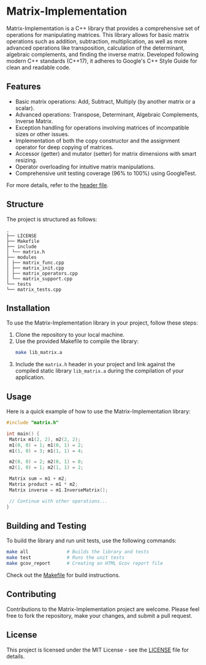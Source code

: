 # Matrix-Implementation

Matrix-Implementation is a C++ library that provides a comprehensive set of operations for manipulating matrices. This library allows for basic matrix operations such as addition, subtraction, multiplication, as well as more advanced operations like transposition, calculation of the determinant, algebraic complements, and finding the inverse matrix. Developed following modern C++ standards (C++17), it adheres to Google's C++ Style Guide for clean and readable code.

## Features

- Basic matrix operations: Add, Subtract, Multiply (by another matrix or a scalar).
- Advanced operations: Transpose, Determinant, Algebraic Complements, Inverse Matrix.
- Exception handling for operations involving matrices of incompatible sizes or other issues.
- Implementation of both the copy constructor and the assignment operator for deep copying of matrices.
- Accessor (getter) and mutator (setter) for matrix dimensions with smart resizing.
- Operator overloading for intuitive matrix manipulations.
- Comprehensive unit testing coverage (96% to 100%) using GoogleTest.

For more details, refer to the [header file](include/matrix.h).

## Structure

The project is structured as follows:

```tree
.
├── LICENSE
├── Makefile
├── include
│ └── matrix.h
├── modules
│ ├── matrix_func.cpp
│ ├── matrix_init.cpp
│ ├── matrix_operators.cpp
│ └── matrix_support.cpp
└── tests
└── matrix_tests.cpp
```

## Installation

To use the Matrix-Implementation library in your project, follow these steps:

1. Clone the repository to your local machine.
2. Use the provided Makefile to compile the library:
    ```bash
    make lib_matrix.a
    ```
3. Include the `matrix.h` header in your project and link against the compiled static library `lib_matrix.a` during the compilation of your application.

## Usage

Here is a quick example of how to use the Matrix-Implementation library:

```cpp
#include "matrix.h"

int main() {
 Matrix m1(2, 2), m2(2, 2);
 m1(0, 0) = 1; m1(0, 1) = 2;
 m1(1, 0) = 3; m1(1, 1) = 4;

 m2(0, 0) = 2; m2(0, 1) = 0;
 m2(1, 0) = 1; m2(1, 1) = 2;

 Matrix sum = m1 + m2;
 Matrix product = m1 * m2;
 Matrix inverse = m1.InverseMatrix();

 // Continue with other operations...
}
```

## Building and Testing

To build the library and run unit tests, use the following commands:

```bash
make all              # Builds the library and tests
make test             # Runs the unit tests
make gcov_report      # Creating an HTML Gcov report file
```

Check out the [Makefile](../Makefile) for build instructions.

## Contributing

Contributions to the Matrix-Implementation project are welcome. Please feel free to fork the repository, make your changes, and submit a pull request.

## License

This project is licensed under the MIT License - see the [LICENSE](LICENSE) file for details.